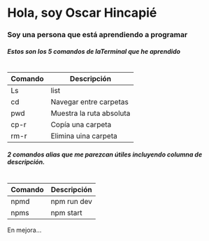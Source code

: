 # Hola, soy Oscar Hincapié

### Soy una persona que está aprendiendo a programar

##### Estos son los 5 comandos de laTerminal que he aprendido
#


| Comando  | Descripción                |
|----------|----------------------------|
| Ls       | list                       |
| cd       | Navegar entre carpetas     |
| pwd      | Muestra la ruta absoluta   |
| cp-r     | Copía una carpeta          |
| rm-r     | Elimina uina carpeta       |


##### 2 comandos alias que me parezcan útiles incluyendo columna de descripción. 
#

| Comando  | Descripción  |
|----------|--------------|
|  npmd    | npm run dev  |
|   npms   | npm start    |


En mejora...

<!--
**Hincapie-OscarH/Hincapie-OscarH** is a ✨ _special_ ✨ repository because its `README.md` (this file) appears on your GitHub profile.

Here are some ideas to get you started:

- 🔭 I’m currently working on ...
- 🌱 I’m currently learning ...
- 👯 I’m looking to collaborate on ...
- 🤔 I’m looking for help with ...
- 💬 Ask me about ...
- 📫 How to reach me: ...
- 😄 Pronouns: ...
- ⚡ Fun fact: ...
-->
